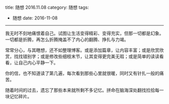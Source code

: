title: 随想 2016.11.08
category: 随想
tags:
  - 随想
date: 2016-11-08
---

我无时不刻地痛恨着自己。试图让生活变得精彩、变得充实，但那一切都是幻象。一切都是折腾，再怎么折腾掩盖不了内心的翻腾、挣扎与力竭。

常常分心，与其瞎想，还不如整理博客。或是添加篇章，让内容丰富；或是欣赏欣赏，找找错别字；或是修改些细枝末节，让其变得更完美无瑕；或是简单的读读看看，让自己内心平静一下。

你的信，也不知道读了第几遍，每次看到那些心里就很暖，同时又有针扎一般的痛苦。

随着时间的过去，遗忘了那些本来就所剩不多记忆。拼命在脑海深处翻找捡拾每一块记忆碎片。

